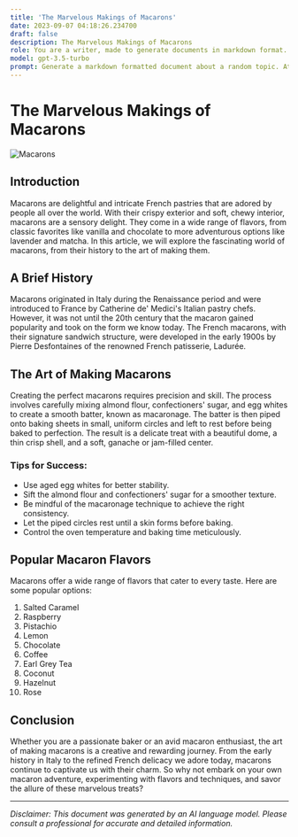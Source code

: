 ```yaml
---
title: 'The Marvelous Makings of Macarons'
date: 2023-09-07 04:18:26.234700
draft: false
description: The Marvelous Makings of Macarons
role: You are a writer, made to generate documents in markdown format. It is very important that all of the documents you generate are in valid markdown format.
model: gpt-3.5-turbo
prompt: Generate a markdown formatted document about a random topic. At the bottom, include a disclaimer explaining that the document was generated by you. The first line of the document should be the title. Make sure that the entire document is in proper markdown format, using a mix of various tags to make the document visually appealing.
---
```


# The Marvelous Makings of Macarons

![Macarons](https://www.example.com/macarons.jpg)

## Introduction

Macarons are delightful and intricate French pastries that are adored by people all over the world. With their crispy exterior and soft, chewy interior, macarons are a sensory delight. They come in a wide range of flavors, from classic favorites like vanilla and chocolate to more adventurous options like lavender and matcha. In this article, we will explore the fascinating world of macarons, from their history to the art of making them.

## A Brief History

Macarons originated in Italy during the Renaissance period and were introduced to France by Catherine de' Medici's Italian pastry chefs. However, it was not until the 20th century that the macaron gained popularity and took on the form we know today. The French macarons, with their signature sandwich structure, were developed in the early 1900s by Pierre Desfontaines of the renowned French patisserie, Ladurée.

## The Art of Making Macarons

Creating the perfect macarons requires precision and skill. The process involves carefully mixing almond flour, confectioners' sugar, and egg whites to create a smooth batter, known as macaronage. The batter is then piped onto baking sheets in small, uniform circles and left to rest before being baked to perfection. The result is a delicate treat with a beautiful dome, a thin crisp shell, and a soft, ganache or jam-filled center.

### Tips for Success:

- Use aged egg whites for better stability.
- Sift the almond flour and confectioners' sugar for a smoother texture.
- Be mindful of the macaronage technique to achieve the right consistency.
- Let the piped circles rest until a skin forms before baking.
- Control the oven temperature and baking time meticulously.

## Popular Macaron Flavors

Macarons offer a wide range of flavors that cater to every taste. Here are some popular options:

1. Salted Caramel
2. Raspberry
3. Pistachio
4. Lemon
5. Chocolate
6. Coffee
7. Earl Grey Tea
8. Coconut
9. Hazelnut
10. Rose

## Conclusion

Whether you are a passionate baker or an avid macaron enthusiast, the art of making macarons is a creative and rewarding journey. From the early history in Italy to the refined French delicacy we adore today, macarons continue to captivate us with their charm. So why not embark on your own macaron adventure, experimenting with flavors and techniques, and savor the allure of these marvelous treats?

---

*Disclaimer: This document was generated by an AI language model. Please consult a professional for accurate and detailed information.*